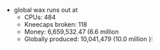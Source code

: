 - global wax runs out at 
    - CPUs: 484
    - Kneecaps broken: 118
    - Money: 6,659,532.47 (6.6 million 
    - Globally produced: 10,041,479 (10.0 million )🕯

